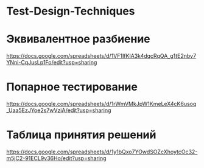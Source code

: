 # Test-Design-Techniques

# Эквивалентное разбиение
https://docs.google.com/spreadsheets/d/1VF1IfKIA3k4dqcRqQA_g1tE2nbv7YNni-CqJusLp1Fo/edit?usp=sharing

# Попарное тестирование
https://docs.google.com/spreadsheets/d/1rWmVMkJpW1KmeLeX4cK6usoq_Uaa5EzJYoe2s7wVziA/edit?usp=sharing

# Таблица принятия решений
https://docs.google.com/spreadsheets/d/1y1bQxo7YOwdSOZcXhoytcOc32-m5jC2-91ECL9v36Ho/edit?usp=sharing
